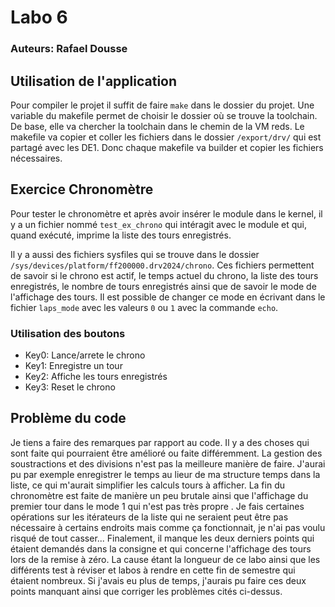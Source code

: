 # Labo 6
### Auteurs: Rafael Dousse
## Utilisation de l'application
Pour compiler le projet il suffit de faire `make` dans le dossier du projet. Une variable du makefile permet de choisir le dossier où se trouve la toolchain. De base, elle va chercher la toolchain dans le chemin de la VM reds. Le makefile va copier et coller les fichiers dans le dossier `/export/drv/` qui est partagé avec les DE1.
Donc chaque makefile va builder et copier les fichiers nécessaires.

## Exercice Chronomètre

Pour tester le chronomètre et après avoir insérer le module dans le kernel, il y a un fichier nommé `test_ex_chrono` qui intéragit avec le module et qui, quand exécuté, imprime la liste des tours enregistrés.

Il y a aussi des fichiers sysfiles qui se trouve dans le dossier `/sys/devices/platform/ff200000.drv2024/chrono`. Ces fichiers permettent de savoir si le chrono est actif, le temps actuel du chrono, la liste des tours enregistrés, le nombre de tours enregistrés ainsi que de savoir le mode de l'affichage des tours. Il est possible de changer ce mode en écrivant dans le fichier `laps_mode` avec les valeurs `0` ou `1` avec la commande `echo`.

### Utilisation des boutons

- Key0: Lance/arrete le chrono
- Key1: Enregistre un tour
- Key2: Affiche les tours enregistrés
- Key3: Reset le chrono 

## Problème du code

Je tiens a faire des remarques par rapport au code. Il y a des choses qui sont faite qui pourraient être amélioré ou faite différemment. La gestion des soustractions et des divisions n'est pas la meilleure manière de faire. J'aurai pu par exemple enregistrer le temps au lieur de ma structure temps dans la liste, ce qui m'aurait simplifier les calculs tours à afficher. La fin du chronomètre est faite de manière un peu brutale ainsi que l'affichage du premier tour dans le mode 1 qui n'est pas très propre . Je fais certaines opérations sur les itérateurs de la liste qui ne seraient peut être pas nécessaire à certains endroits mais comme ça fonctionnait, je n'ai pas voulu risqué de tout casser... 
Finalement, il manque les deux derniers points qui étaient demandés dans la consigne et qui concerne l'affichage des tours lors de la remise à zéro. La cause étant la longueur de ce labo ainsi que les différents test à réviser et labos à rendre en cette fin de semestre qui étaient nombreux. Si j'avais eu plus de temps, j'aurais pu faire ces deux points manquant ainsi que corriger les problèmes cités ci-dessus.
